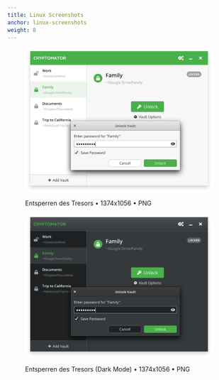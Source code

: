 ```yaml
---
title: Linux Screenshots
anchor: linux-screenshots
weight: 8
---
```

<div class="flex flex-wrap -mx-3">
  <div class="w-full px-3 lg:w-1/2">
    <figure class="rounded shadow bg-white text-center p-2 mb-8">
      <a href="/presskit/linux-screenshot-1.png"><img class="inline-block mb-2" src="/presskit/linux-screenshot-1.png" alt="Entsperren des Tresors"/></a>
      <figcaption>
        <p class="text-sm text-gray-500">Entsperren des Tresors • 1374x1056 • PNG</p>
      </figcaption>
    </figure>
  </div>
  <div class="w-full px-3 lg:w-1/2">
    <figure class="rounded shadow bg-white text-center p-2 mb-8">
      <a href="/presskit/linux-screenshot-2.png"><img class="inline-block mb-2" src="/presskit/linux-screenshot-2.png" alt="Entsperren des Tresors (Dark Mode)"/></a>
      <figcaption>
        <p class="text-sm text-gray-500">Entsperren des Tresors (Dark Mode) • 1374x1056 • PNG</p>
      </figcaption>
    </figure>
  </div>
</div>
